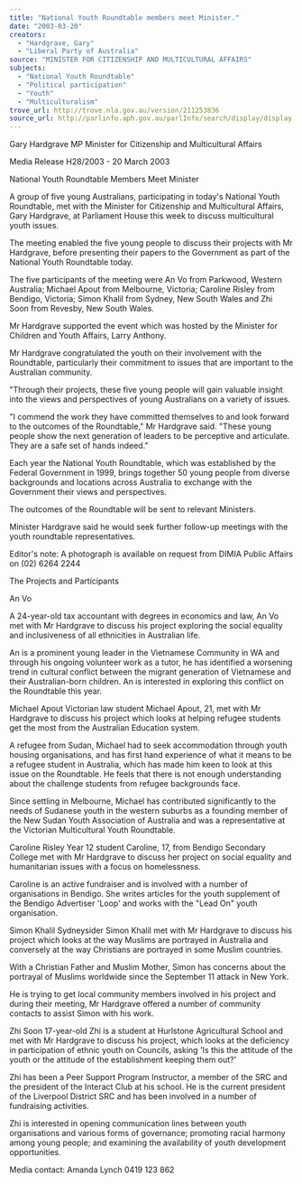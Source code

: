 ```yaml
---
title: "National Youth Roundtable members meet Minister."
date: "2003-03-20"
creators:
  - "Hardgrave, Gary"
  - "Liberal Party of Australia"
source: "MINISTER FOR CITIZENSHIP AND MULTICULTURAL AFFAIRS"
subjects:
  - "National Youth Roundtable"
  - "Political participation"
  - "Youth"
  - "Multiculturalism"
trove_url: http://trove.nla.gov.au/version/211253836
source_url: http://parlinfo.aph.gov.au/parlInfo/search/display/display.w3p;query=Id%3A%22media/pressrel/DOV86%22
---
```


 Gary Hardgrave MP   Minister for Citizenship and Multicultural Affairs 

   Media Release H28/2003 - 20 March 2003

 National Youth Roundtable Members Meet Minister

 A group of five young Australians, participating in today's National Youth Roundtable, met  with the Minister for Citizenship and Multicultural Affairs, Gary Hardgrave, at Parliament  House this week to discuss multicultural youth issues.

 The meeting enabled the five young people to discuss their projects with Mr Hardgrave,  before presenting their papers to the Government as part of the National Youth Roundtable  today.

 The five participants of the meeting were An Vo from Parkwood, Western Australia; Michael  Apout from Melbourne, Victoria; Caroline Risley from Bendigo, Victoria; Simon Khalil from  Sydney, New South Wales and Zhi Soon from Revesby, New South Wales.

 Mr Hardgrave supported the event which was hosted by the Minister for Children and Youth  Affairs, Larry Anthony.

 Mr Hardgrave congratulated the youth on their involvement with the Roundtable, particularly  their commitment to issues that are important to the Australian community.

 "Through their projects, these five young people will gain valuable insight into the views and  perspectives of young Australians on a variety of issues. 

 "I commend the work they have committed themselves to and look forward to the outcomes  of the Roundtable," Mr Hardgrave said. "These young people show the next generation of  leaders to be perceptive and articulate. They are a safe set of hands indeed."

 Each year the National Youth Roundtable, which was established by the Federal  Government in 1999, brings together 50 young people from diverse backgrounds and  locations across Australia to exchange with the Government their views and perspectives.

 The outcomes of the Roundtable will be sent to relevant Ministers.

 Minister Hardgrave said he would seek further follow-up meetings with the youth roundtable  representatives.

 Editor's note: A photograph is available on request from DIMIA Public Affairs on (02) 6264 2244

 The Projects and Participants

 An Vo

 

 A 24-year-old tax accountant with degrees in economics and law, An Vo met with Mr  Hardgrave to discuss his project exploring the social equality and inclusiveness of all  ethnicities in Australian life.

 An is a prominent young leader in the Vietnamese Community in WA and through his  ongoing volunteer work as a tutor, he has identified a worsening trend in cultural conflict  between the migrant generation of Vietnamese and their Australian-born children. An is  interested in exploring this conflict on the Roundtable this year. 

 Michael Apout Victorian law student Michael Apout, 21, met with Mr Hardgrave to discuss his project which  looks at helping refugee students get the most from the Australian Education system.

 A refugee from Sudan, Michael had to seek accommodation through youth housing  organisations, and has first hand experience of what it means to be a refugee student in  Australia, which has made him keen to look at this issue on the Roundtable. He feels that  there is not enough understanding about the challenge students from refugee backgrounds  face. 

 Since settling in Melbourne, Michael has contributed significantly to the needs of Sudanese  youth in the western suburbs as a founding member of the New Sudan Youth Association of  Australia and was a representative at the Victorian Multicultural Youth Roundtable.

 Caroline Risley Year 12 student Caroline, 17, from Bendigo Secondary College met with Mr Hardgrave to  discuss her project on social equality and humanitarian issues with a focus on  homelessness.

 Caroline is an active fundraiser and is involved with a number of organisations in Bendigo.  She writes articles for the youth supplement of the Bendigo Advertiser 'Loop' and works with  the "Lead On" youth organisation. 

 Simon Khalil Sydneysider Simon Khalil met with Mr Hardgrave to discuss his project which looks at the  way Muslims are portrayed in Australia and conversely at the way Christians are portrayed  in some Muslim countries.

 With a Christian Father and Muslim Mother, Simon has concerns about the portrayal of  Muslims worldwide since the September 11 attack in New York.

 He is trying to get local community members involved in his project and during their meeting,  Mr Hardgrave offered a number of community contacts to assist Simon with his work. 

 Zhi Soon 17-year-old Zhi is a student at Hurlstone Agricultural School and met with Mr Hardgrave to  discuss his project, which looks at the deficiency in participation of ethnic youth on Councils,  asking 'Is this the attitude of the youth or the attitude of the establishment keeping them  out?' 

 Zhi has been a Peer Support Program Instructor, a member of the SRC and the president of  the Interact Club at his school. He is the current president of the Liverpool District SRC and  has been involved in a number of fundraising activities.

 Zhi is interested in opening communication lines between youth organisations and various  forms of governance; promoting racial harmony among young people; and examining the  availability of youth development opportunities.

 Media contact: Amanda Lynch 0419 123 862

